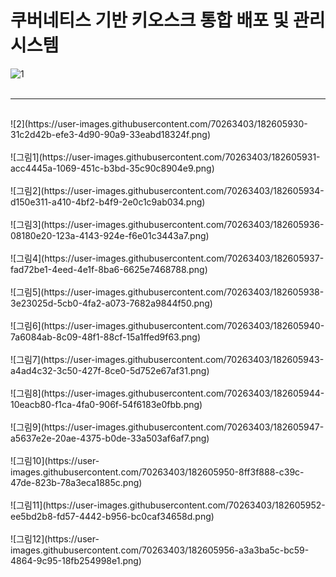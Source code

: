 # 쿠버네티스 기반 키오스크 통합 배포 및 관리 시스템  
![1](https://user-images.githubusercontent.com/70263403/182605928-10b981ca-8984-4cae-b8e0-5137329aa9c1.png)  
<br/>
<hr>
<br/>
![2](https://user-images.githubusercontent.com/70263403/182605930-31c2d42b-efe3-4d90-90a9-33eabd18324f.png)  
<br/>
<br/>
![그림1](https://user-images.githubusercontent.com/70263403/182605931-acc4445a-1069-451c-b3bd-35c90c8904e9.png)  
<br/>
<br/>
![그림2](https://user-images.githubusercontent.com/70263403/182605934-d150e311-a410-4bf2-b4f9-2e0c1c9ab034.png)  
<br/>
<br/>
![그림3](https://user-images.githubusercontent.com/70263403/182605936-08180e20-123a-4143-924e-f6e01c3443a7.png)  
<br/>
<br/>
![그림4](https://user-images.githubusercontent.com/70263403/182605937-fad72be1-4eed-4e1f-8ba6-6625e7468788.png)  
<br/>
<br/>
![그림5](https://user-images.githubusercontent.com/70263403/182605938-3e23025d-5cb0-4fa2-a073-7682a9844f50.png)  
<br/>
<br/>
![그림6](https://user-images.githubusercontent.com/70263403/182605940-7a6084ab-8c09-48f1-88cf-15a1ffed9f63.png)  
<br/>
<br/>
![그림7](https://user-images.githubusercontent.com/70263403/182605943-a4ad4c32-3c50-427f-8ce0-5d752e67af31.png)  
<br/>
<br/>
![그림8](https://user-images.githubusercontent.com/70263403/182605944-10eacb80-f1ca-4fa0-906f-54f6183e0fbb.png)  
<br/>
<br/>
![그림9](https://user-images.githubusercontent.com/70263403/182605947-a5637e2e-20ae-4375-b0de-33a503af6af7.png)  
<br/>
<br/>
![그림10](https://user-images.githubusercontent.com/70263403/182605950-8ff3f888-c39c-47de-823b-78a3eca1885c.png)  
<br/>
<br/>
![그림11](https://user-images.githubusercontent.com/70263403/182605952-ee5bd2b8-fd57-4442-b956-bc0caf34658d.png)  
<br/>
<br/>
![그림12](https://user-images.githubusercontent.com/70263403/182605956-a3a3ba5c-bc59-4864-9c95-18fb254998e1.png)  
<br/>
